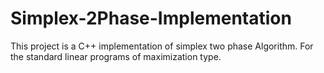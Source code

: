 # Simplex-2Phase-Implementation
This project is a C++ implementation of simplex two phase Algorithm. For the standard linear programs of maximization type.
